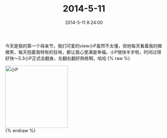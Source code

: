 ﻿---
title: "2014-5-11"
date: 2014-5-11 8:24:00
tags: 文字
categories: 妈妈
---
今天是我的第一个母亲节，我们可爱的view小P虽然不太懂，但他每天看着我的微微笑，每天抱着我特有的狂啃，都让我心里满是幸福。小P很快半岁啦，时间过得好快～5.3小P正式会翻身，左翻右翻好熟练啊，哈哈
{% raw %}
<div style="width:500 px">
<div style="float:left; width:100 px"><img src="/images/微信图片_20171010151355.jpg" width="200" alt="小P"></div>
<div style="clear:both"></div>
</div>
{% endraw %}